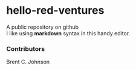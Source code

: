 # hello-red-ventures
A public repository on github </br>
I like using __markdown__ syntax in this handy editor.

### Contributors
Brent C. Johnson
